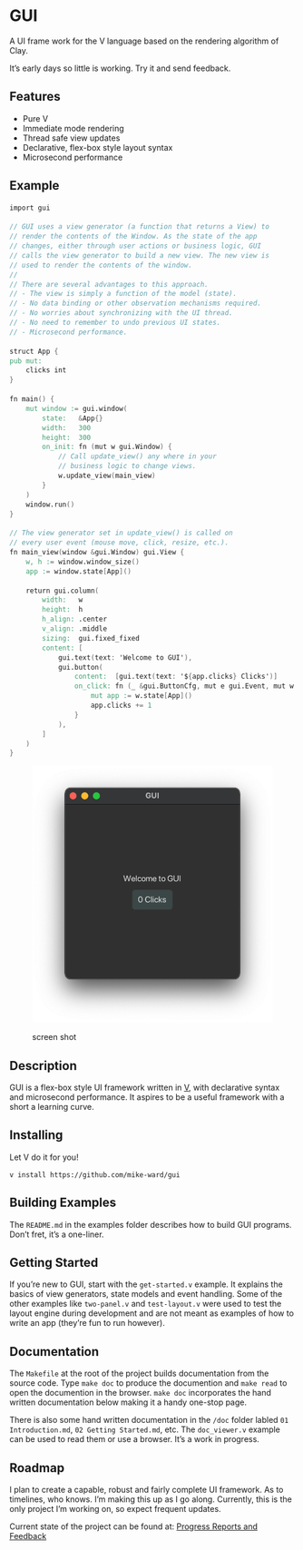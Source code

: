 # GUI

A UI frame work for the V language based on the rendering algorithm of
Clay.

It’s early days so little is working. Try it and send feedback.

## Features

- Pure V
- Immediate mode rendering
- Thread safe view updates
- Declarative, flex-box style layout syntax
- Microsecond performance

## Example

``` v
import gui

// GUI uses a view generator (a function that returns a View) to
// render the contents of the Window. As the state of the app
// changes, either through user actions or business logic, GUI
// calls the view generator to build a new view. The new view is
// used to render the contents of the window.
//
// There are several advantages to this approach.
// - The view is simply a function of the model (state).
// - No data binding or other observation mechanisms required.
// - No worries about synchronizing with the UI thread.
// - No need to remember to undo previous UI states.
// - Microsecond performance.

struct App {
pub mut:
    clicks int
}

fn main() {
    mut window := gui.window(
        state:   &App{}
        width:   300
        height:  300
        on_init: fn (mut w gui.Window) {
            // Call update_view() any where in your
            // business logic to change views.
            w.update_view(main_view)
        }
    )
    window.run()
}

// The view generator set in update_view() is called on
// every user event (mouse move, click, resize, etc.).
fn main_view(window &gui.Window) gui.View {
    w, h := window.window_size()
    app := window.state[App]()

    return gui.column(
        width:   w
        height:  h
        h_align: .center
        v_align: .middle
        sizing:  gui.fixed_fixed
        content: [
            gui.text(text: 'Welcome to GUI'),
            gui.button(
                content:  [gui.text(text: '${app.clicks} Clicks')]
                on_click: fn (_ &gui.ButtonCfg, mut e gui.Event, mut w gui.Window) {
                    mut app := w.state[App]()
                    app.clicks += 1
                }
            ),
        ]
    )
}
```

<figure>

<img src="gui.png" alt="screen shot" />
<figcaption aria-hidden="true">

screen shot
</figcaption>

</figure>

## Description

GUI is a flex-box style UI framework written in [V](https://vlang.io),
with declarative syntax and microsecond performance. It aspires to be a
useful framework with a short a learning curve.

## Installing

Let V do it for you!
```
v install https://github.com/mike-ward/gui
```

## Building Examples

The `README.md` in the examples folder describes how to build GUI
programs. Don’t fret, it’s a one-liner.

## Getting Started

If you’re new to GUI, start with the `get-started.v` example. It
explains the basics of view generators, state models and event handling.
Some of the other examples like `two-panel.v` and `test-layout.v` were
used to test the layout engine during development and are not meant as
examples of how to write an app (they’re fun to run however).

## Documentation

The `Makefile` at the root of the project builds documentation from the
source code. Type `make doc` to produce the documention and `make read`
to open the documention in the browser. `make doc` incorporates the
hand written documentation below making it a handy one-stop page.

There is also some hand written documentation in the `/doc` folder
labled `01 Introduction.md`, `02 Getting Started.md`, etc. The
`doc_viewer.v` example can be used to read them or use a browser. It’s a
work in progress.

## Roadmap

I plan to create a capable, robust and fairly complete UI framework. As
to timelines, who knows. I’m making this up as I go along. Currently,
this is the only project I’m working on, so expect frequent updates.

Current state of the project can be found at:
[Progress Reports and Feedback](https://github.com/mike-ward/gui/issues/3)
